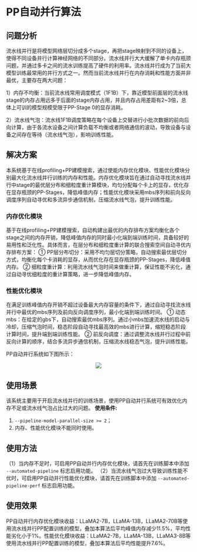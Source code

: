 # PP自动并行算法

## 问题分析

流水线并行是将模型网络层切分成多个stage，再把stage映射到不同的设备上，使得不同设备并行计算神经网络的不同部分。流水线并行大大缓解了单卡内存瓶颈问题，并通过多卡之间的流水训练提高了硬件的利用率。流水线并行成为了当前大模型训练最常用的并行方式之一。然而当前流水线并行在内存消耗和性能方面并非最优，主要存在两大问题：

1）内存不均衡：当前流水线常用调度模式（1F1B）下，靠近模型前面层的流水线stage的内存占用远多于后面的stage内存占用，并且内存占用差距有2~3倍，总体上可训的模型规模受限于PP-Stage 0的显存消耗。

2）流水线气泡：流水线1F1B调度策略在每个设备上交替进行小批次数据的前向后向计算，由于各流水设备之间计算负载不均衡或者网络通信的波动，导致设备与设备之间存在等待（流水线气泡），影响训练性能。

## 解决方案
本系统基于在线profiling+PP建模搜索，通过使能内存优化模块、性能优化模块分别最大化流水线并行训练的内存和性能。内存优化模块旨在通过自动寻找流水线并行中stage的最优层分布和细粒度重计算模块，均匀分配每个卡上的显存，优化存在显存瓶颈的PP-Stages，降低峰值内存；性能优化模块采用mbs序列和前向反向调度序列自动寻优和多流异步通信机制，压缩流水线气泡，提升训练性能。

### 内存优化模块
基于在线profiling+PP建模搜索，自动构建出最优的内存排布方案均衡化各个stage之间的内存开销，降低峰值内存的同时最小化端到端训练时间，具备较好的易用性和泛化性。具体而言，在层分布和细粒度重计算的联合搜索空间自动寻优内存排布方案：
①	 PP层分布切分：采用不均匀层切分策略，自动搜索最优层切分方式，均衡化每个卡消耗的显存，从而优化存在显存瓶颈的PP-Stages，降低峰值内存。
②	 细粒度重计算：利用流水线气泡时间来做重计算，保证性能不劣化，通过自动寻优细粒度的重计算策略，进一步降低峰值内存。

### 性能优化模块
在满足训练峰值内存开销不超过设备最大内存容量的条件下，通过自动寻找流水线并行中最优的mbs序列及前向反向调度序列，最小化端到端训练时间。
①	 动态mbs：在给定的gbs下，自动搜索最优mbs序列。通过小mbs加速流水线的启动与冷却，压缩气泡时间，稳态阶段自动寻找最高效的mbs进行计算，缩短稳态阶段计算时间，提升端到端训练性能。
②	 前反向调度：通过调整流水线并行过程中前反向计算的顺序，结合多流异步通信机制，压缩流水线稳态气泡，提升训练性能。

PP自动并行系统如下图所示：

<p align="center"> <img src="https://gitee.com/ascend/MindSpeed/raw/master/sources/images/auto_pipeline_parallel.png"></p>


## 使用场景

该系统主要用于开启流水线并行的训练场景，使用PP自动并行系统可有效优化内存不足或流水线气泡占比过大的问题。
**使用条件:**
1. `--pipeline-model-parallel-size >= 2`；
2. 内存、性能优化模块不能同时使用。


## 使用方法

（1）当内存不足时，可启用PP自动并行内存优化模块，请首先在训练脚本中添加 `--automated-pipeline` 标志启用功能。
（2）当流水线气泡过大导致训练性能不优时，可启用PP自动并行性能优化模块，请首先在训练脚本中添加 `--automated-pipeline-perf` 标志启用功能。

## 使用效果

PP自动并行内存优化模块收益：LLaMA2-7B，LLaMA-13B，LLaMA2-70B等使用流水线并行PP配置训练的模型，叠加本算法后平均峰值内存减少11.5%，平均性能劣化小于1%。性能优化模块收益：LLaMA2-7B，LLaMA-13B，LLaMA3-8B等使用流水线并行PP配置训练的模型，叠加本算法后平均性能提升7.6%。
